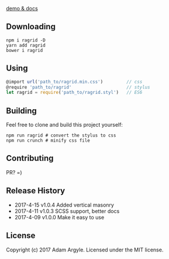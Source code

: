 [demo & docs](https://argyleink.github.io/ragrid/)


## Downloading
```shell
npm i ragrid -D
yarn add ragrid
bower i ragrid
```


## Using
```javascript
@import url('path_to/ragrid.min.css')         // css
@require 'path_to/ragrid'                     // stylus
let ragrid = require('path_to/ragrid.styl')   // ES6
```


## Building
Feel free to clone and build this project yourself:
```shell
npm run ragrid # convert the stylus to css
npm run crunch # minify css file
```


## Contributing
PR? =)

## Release History
* 2017-4-15  v1.0.4  Added vertical masonry
* 2017-4-11  v1.0.3  SCSS support, better docs
* 2017-4-09  v1.0.0  Make it easy to use

## License
Copyright (c) 2017 Adam Argyle. Licensed under the MIT license.
